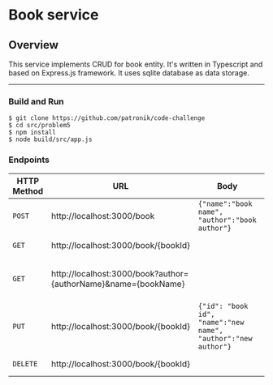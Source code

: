 # Book service 

## Overview

This service implements CRUD for book entity. It's written in Typescript and based on Express.js framework. It uses sqlite database as data storage.

---

### Build and Run

```
$ git clone https://github.com/patronik/code-challenge
$ cd src/problem5
$ npm install
$ node build/src/app.js 
```

### Endpoints 

|HTTP Method|URL|Body|Description|
|---|---|---|---|
|`POST`|http://localhost:3000/book | `{"name":"book name", "author":"book author"}` |Create new book |
|`GET`|http://localhost:3000/book/{bookId} | |Get book by ID |
|`GET`|http://localhost:3000/book?author={authorName}&name={bookName} | |Get All books with optional filtering |
|`PUT`|http://localhost:3000/book/{bookId} | `{"id": "book id", "name":"new name", "author":"new author"}` | Update book by ID |
|`DELETE`|http://localhost:3000/book/{bookId} | |Delete book by ID |
